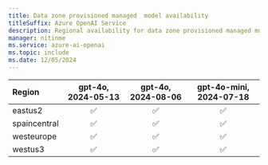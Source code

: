 ```yaml
---
title: Data zone provisioned managed  model availability
titleSuffix: Azure OpenAI Service
description: Regional availability for data zone provisioned managed models
manager: nitinme
ms.service: azure-ai-openai
ms.topic: include
ms.date: 12/05/2024
---
```


| **Region**   | **gpt-4o**, **2024-05-13**   | **gpt-4o**, **2024-08-06**   | **gpt-4o-mini**, **2024-07-18**   |
|:-----------------|:--------------------------:|:--------------------------:|:-------------------------------:|
| eastus2          | ✅                       | ✅                       | ✅                            |
| spaincentral     | ✅                       | ✅                       | ✅                            |
| westeurope       | ✅                       | ✅                       | ✅                            |
| westus3          | ✅                       | ✅                       | ✅                            |
